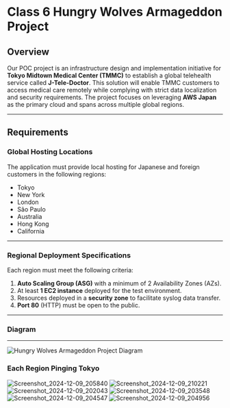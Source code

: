 # Class 6 Hungry Wolves Armageddon Project

## Overview
Our POC project is an infrastructure design and implementation initiative for **Tokyo Midtown Medical Center (TMMC)** to establish a global telehealth service called **J-Tele-Doctor**. This solution will enable TMMC customers to access medical care remotely while complying with strict data localization and security requirements. The project focuses on leveraging **AWS Japan** as the primary cloud  and spans across multiple global regions.

---

## Requirements

### Global Hosting Locations
The application must provide local hosting for Japanese and foreign customers in the following regions:
- Tokyo
- New York
- London
- São Paulo
- Australia
- Hong Kong
- California

---

### Regional Deployment Specifications
Each region must meet the following criteria:
1. **Auto Scaling Group (ASG)** with a minimum of 2 Availability Zones (AZs).
2. At least **1 EC2 instance** deployed for the test environment.
3. Resources deployed in a **security zone** to facilitate syslog data transfer.
4. **Port 80** (HTTP) must be open to the public.

---

### Diagram

---

![Hungry Wolves Armageddon Project Diagram](https://github.com/user-attachments/assets/1cff4e6a-2e10-41b5-b524-7dd0d2564347)


### Each Region Pinging Tokyo

![Screenshot_2024-12-09_205840](https://github.com/user-attachments/assets/29449553-47bc-4a54-aba8-58da0da24f31)
![Screenshot_2024-12-09_210221](https://github.com/user-attachments/assets/dafc19ee-a37d-4301-aa5a-f2c613ecdb6f)
![Screenshot_2024-12-09_202043](https://github.com/user-attachments/assets/c28b88be-e477-431d-b5fe-a31bcdb4e40f)
![Screenshot_2024-12-09_203548](https://github.com/user-attachments/assets/8acffcca-a162-4731-b6ed-73a04df1e252)
![Screenshot_2024-12-09_204547](https://github.com/user-attachments/assets/f4cb3432-2175-4081-8d9d-9da8f57e4515)
![Screenshot_2024-12-09_204956](https://github.com/user-attachments/assets/b9273983-1fe7-4522-88d0-365cefdc7d57)

